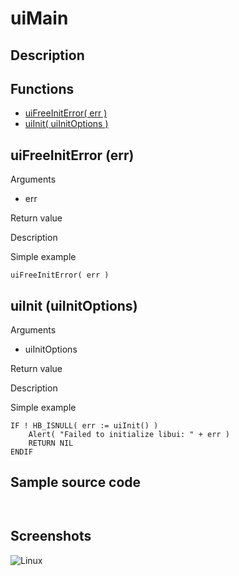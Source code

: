 # **uiMain**

## Description

## Functions
- [uiFreeInitError( err )](#uifreeiniterror-err)
- [uiInit( uiInitOptions )](#uiinit-uiinitoptions)

## uiFreeInitError (err)
Arguments
- err

Return value

Description

Simple example
```harbour
uiFreeInitError( err )
```
## uiInit (uiInitOptions)
Arguments
- uiInitOptions

Return value

Description

Simple example
```harbour
IF ! HB_ISNULL( err := uiInit() )
    Alert( "Failed to initialize libui: " + err )
    RETURN NIL
ENDIF
```
## Sample source code
```harbour


```
## Screenshots
![Linux](../tutorial/uiGrid_Linux.png "With family Linux Elementary desktop Pantheon, based on GNOME")
